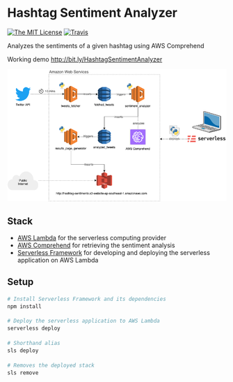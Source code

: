 # Hashtag Sentiment Analyzer

[![The MIT License](https://flat.badgen.net/badge/license/MIT/orange)](http://opensource.org/licenses/MIT)
[![Travis](https://flat.badgen.net/travis/tedmdelacruz/hashtag-sentiment-analyzer)](https://travis-ci.org/tedmdelacruz/hashtag-sentiment-analyzer)

Analyzes the sentiments of a given hashtag using AWS Comprehend

Working demo http://bit.ly/HashtagSentimentAnalyzer

![Architecture Diagram](./architecture.png)

## Stack


- [AWS Lambda](https://aws.amazon.com/lambda/) for the serverless computing provider
- [AWS Comprehend](https://aws.amazon.com/comprehend/) for retrieving the sentiment analysis
- [Serverless Framework](https://serverless.com) for developing and deploying the serverless application on AWS Lambda

## Setup

```sh
# Install Serverless Framework and its dependencies
npm install

# Deploy the serverless application to AWS Lambda
serverless deploy 

# Shorthand alias
sls deploy

# Removes the deployed stack
sls remove
```
